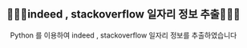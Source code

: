 <div align="center">
<h2> 🧑🏻‍💻indeed , stackoverflow 일자리 정보 추출🧑🏻‍💻 </h2>
Python 를 이용하여 indeed , stackoverflow 일자리 정보를 추출하였습니다
</div>
 
